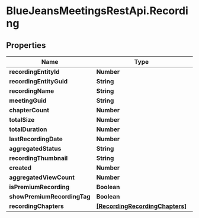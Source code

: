 # BlueJeansMeetingsRestApi.Recording

## Properties
Name | Type | Description | Notes
------------ | ------------- | ------------- | -------------
**recordingEntityId** | **Number** |  | [optional] 
**recordingEntityGuid** | **String** |  | [optional] 
**recordingName** | **String** |  | [optional] 
**meetingGuid** | **String** |  | [optional] 
**chapterCount** | **Number** |  | [optional] 
**totalSize** | **Number** |  | [optional] 
**totalDuration** | **Number** |  | [optional] 
**lastRecordingDate** | **Number** |  | [optional] 
**aggregatedStatus** | **String** |  | [optional] 
**recordingThumbnail** | **String** |  | [optional] 
**created** | **Number** |  | [optional] 
**aggregatedViewCount** | **Number** |  | [optional] 
**isPremiumRecording** | **Boolean** |  | [optional] 
**showPremiumRecordingTag** | **Boolean** |  | [optional] 
**recordingChapters** | [**[RecordingRecordingChapters]**](RecordingRecordingChapters.md) |  | [optional] 


